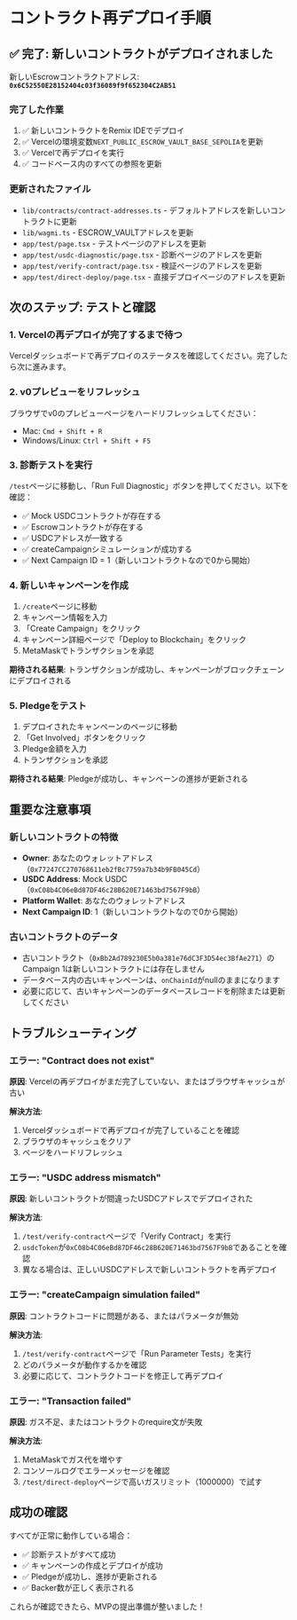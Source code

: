 # コントラクト再デプロイ手順

## ✅ 完了: 新しいコントラクトがデプロイされました

新しいEscrowコントラクトアドレス: **`0x6C52550E28152404c03f36089f9f652304C2AB51`**

### 完了した作業

1. ✅ 新しいコントラクトをRemix IDEでデプロイ
2. ✅ Vercelの環境変数`NEXT_PUBLIC_ESCROW_VAULT_BASE_SEPOLIA`を更新
3. ✅ Vercelで再デプロイを実行
4. ✅ コードベース内のすべての参照を更新

### 更新されたファイル

- `lib/contracts/contract-addresses.ts` - デフォルトアドレスを新しいコントラクトに更新
- `lib/wagmi.ts` - ESCROW_VAULTアドレスを更新
- `app/test/page.tsx` - テストページのアドレスを更新
- `app/test/usdc-diagnostic/page.tsx` - 診断ページのアドレスを更新
- `app/test/verify-contract/page.tsx` - 検証ページのアドレスを更新
- `app/test/direct-deploy/page.tsx` - 直接デプロイページのアドレスを更新

## 次のステップ: テストと確認

### 1. Vercelの再デプロイが完了するまで待つ

Vercelダッシュボードで再デプロイのステータスを確認してください。完了したら次に進みます。

### 2. v0プレビューをリフレッシュ

ブラウザでv0のプレビューページをハードリフレッシュしてください：
- Mac: `Cmd + Shift + R`
- Windows/Linux: `Ctrl + Shift + F5`

### 3. 診断テストを実行

`/test`ページに移動し、「Run Full Diagnostic」ボタンを押してください。以下を確認：

- ✅ Mock USDCコントラクトが存在する
- ✅ Escrowコントラクトが存在する
- ✅ USDCアドレスが一致する
- ✅ createCampaignシミュレーションが成功する
- ✅ Next Campaign ID = 1（新しいコントラクトなので0から開始）

### 4. 新しいキャンペーンを作成

1. `/create`ページに移動
2. キャンペーン情報を入力
3. 「Create Campaign」をクリック
4. キャンペーン詳細ページで「Deploy to Blockchain」をクリック
5. MetaMaskでトランザクションを承認

**期待される結果**: トランザクションが成功し、キャンペーンがブロックチェーンにデプロイされる

### 5. Pledgeをテスト

1. デプロイされたキャンペーンのページに移動
2. 「Get Involved」ボタンをクリック
3. Pledge金額を入力
4. トランザクションを承認

**期待される結果**: Pledgeが成功し、キャンペーンの進捗が更新される

## 重要な注意事項

### 新しいコントラクトの特徴

- **Owner**: あなたのウォレットアドレス（`0x77247CC270768611eb2fBc7759a7b34b9FB045Cd`）
- **USDC Address**: Mock USDC（`0xC08b4C06eBd87DF46c28B620E71463bd7567F9bB`）
- **Platform Wallet**: あなたのウォレットアドレス
- **Next Campaign ID**: 1（新しいコントラクトなので0から開始）

### 古いコントラクトのデータ

- 古いコントラクト（`0xBb2Ad789230E5b0a381e76dC3F3D54ec3BfAe271`）のCampaign 1は新しいコントラクトには存在しません
- データベース内の古いキャンペーンは、`onChainId`がnullのままになります
- 必要に応じて、古いキャンペーンのデータベースレコードを削除または更新してください

## トラブルシューティング

### エラー: "Contract does not exist"

**原因**: Vercelの再デプロイがまだ完了していない、またはブラウザキャッシュが古い

**解決方法**:
1. Vercelダッシュボードで再デプロイが完了していることを確認
2. ブラウザのキャッシュをクリア
3. ページをハードリフレッシュ

### エラー: "USDC address mismatch"

**原因**: 新しいコントラクトが間違ったUSDCアドレスでデプロイされた

**解決方法**:
1. `/test/verify-contract`ページで「Verify Contract」を実行
2. `usdcToken`が`0xC08b4C06eBd87DF46c28B620E71463bd7567F9bB`であることを確認
3. 異なる場合は、正しいUSDCアドレスで新しいコントラクトを再デプロイ

### エラー: "createCampaign simulation failed"

**原因**: コントラクトコードに問題がある、またはパラメータが無効

**解決方法**:
1. `/test/verify-contract`ページで「Run Parameter Tests」を実行
2. どのパラメータが動作するかを確認
3. 必要に応じて、コントラクトコードを修正して再デプロイ

### エラー: "Transaction failed"

**原因**: ガス不足、またはコントラクトのrequire文が失敗

**解決方法**:
1. MetaMaskでガス代を増やす
2. コンソールログでエラーメッセージを確認
3. `/test/direct-deploy`ページで高いガスリミット（1000000）で試す

## 成功の確認

すべてが正常に動作している場合：

- ✅ 診断テストがすべて成功
- ✅ キャンペーンの作成とデプロイが成功
- ✅ Pledgeが成功し、進捗が更新される
- ✅ Backer数が正しく表示される

これらが確認できたら、MVPの提出準備が整いました！
